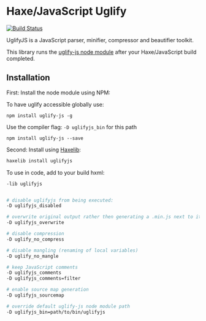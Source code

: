 # Haxe/JavaScript Uglify
[![Build Status](https://travis-ci.org/markknol/hx-uglifyjs.svg?branch=master)](https://travis-ci.org/markknol/hx-uglifyjs)

UglifyJS is a JavaScript parser, minifier, compressor and beautifier toolkit.

This library runs the [uglify-js node module](https://www.npmjs.com/package/uglify-js) after your Haxe/JavaScript build completed.

## Installation

First: Install the node module using NPM:

To have uglify accessible globally use:
```cli
npm install uglify-js -g
```

Use the compiler flag: `-D uglifyjs_bin` for this path
```cli
npm install uglify-js --save
```

Second: Install using [Haxelib](https://lib.haxe.org/p/uglifyjs/):

```bash
haxelib install uglifyjs
```

To use in code, add to your build hxml:

```bash
-lib uglifyjs


# disable uglifyjs from being executed:
-D uglifyjs_disabled

# overwrite original output rather then generating a .min.js next to it
-D uglifyjs_overwrite

# disable compression
-D uglify_no_compress

# disable mangling (renaming of local variables)
-D uglify_no_mangle

# keep JavaScript comments
-D uglifyjs_comments
-D uglifyjs_comments=filter

# enable source map generation
-D uglifyjs_sourcemap

# override default uglify-js node module path
-D uglifyjs_bin=path/to/bin/uglifyjs
```
